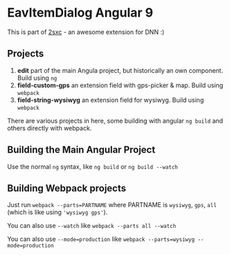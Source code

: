 # EavItemDialog Angular 9

This is part of [2sxc](https://2sxc.org) - an awesome extension for DNN :)

## Projects

1. **edit** part of the main Angula project, but historically an own component. Build using `ng`
1. **field-custom-gps** an extension field with gps-picker & map. Build using `webpack`
1. **field-string-wysiwyg** an extension field for wysiwyg. Build using `webpack`

There are various projects in here, some building with angular `ng build` and others directly with webpack. 

## Building the Main Angular Project

Use the normal `ng` syntax, like `ng build` or `ng build --watch`

## Building Webpack projects

Just run `webpack --parts=PARTNAME` where PARTNAME is `wysiwyg`, `gps`, `all` (which is like using `'wysiwyg gps'`).

You can also use `--watch` like `webpack --parts all --watch`

You can also use `--mode=production` like `webpack --parts=wysiwyg --mode=production`
